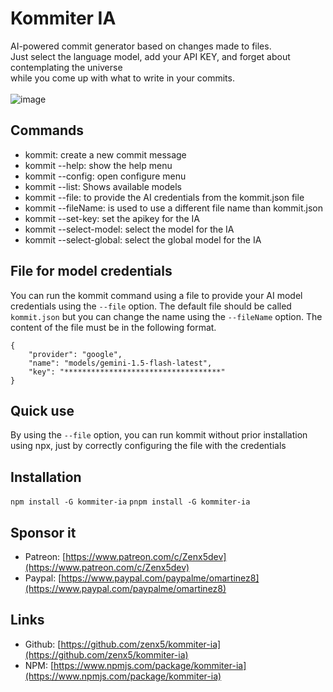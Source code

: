 # Kommiter IA
AI-powered commit generator based on changes made to files.<br/>
Just select the language model, add your API KEY, and forget about contemplating the universe<br/>
while you come up with what to write in your commits.<br/><br/>
![image](https://github.com/user-attachments/assets/34fe021e-79bf-4955-9d99-dca44176f5b0)


## Commands
- kommit: create a new commit message
- kommit --help: show the help menu
- kommit --config: open configure menu
- kommit --list: Shows available models
- kommit --file: to provide the AI ​​credentials from the kommit.json file
- kommit --fileName: is used to use a different file name than kommit.json
- kommit --set-key: set the apikey for the IA
- kommit --select-model: select the model for the IA
- kommit --select-global: select the global model for the IA


## File for model credentials
You can run the kommit command using a file to provide your AI model credentials using the `--file` option. The default file should be called `kommit.json` but you can change the name using the `--fileName` option.
The content of the file must be in the following format.
```
{
    "provider": "google",
    "name": "models/gemini-1.5-flash-latest",
    "key": "***********************************"
}
```

## Quick use
By using the `--file` option, you can run kommit without prior installation using npx, just by correctly configuring the file with the credentials


## Installation
`npm install -G kommiter-ia`
`pnpm install -G kommiter-ia`

## Sponsor it
- Patreon: [https://www.patreon.com/c/Zenx5dev](https://www.patreon.com/c/Zenx5dev)
- Paypal: [https://www.paypal.com/paypalme/omartinez8](https://www.paypal.com/paypalme/omartinez8)

## Links
- Github: [https://github.com/zenx5/kommiter-ia](https://github.com/zenx5/kommiter-ia)
- NPM: [https://www.npmjs.com/package/kommiter-ia](https://www.npmjs.com/package/kommiter-ia)
